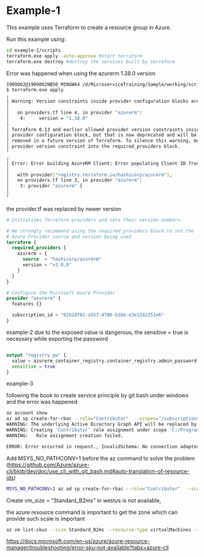 # Example-1

This example uses Terraform to create a resource group in Azure.

Run this example using:

```bash
cd example-1/scripts
terraform.exe apply -auto-approve #start terraform
terraform.exe destroy #destroy the services built by terraform
```


Error was happened when using the azurerm 1.38.0 version 
```bash
1909002@1909002NB50 MINGW64 /d/MicroserviceTraining/Sample/working/scripts (master)
$ terraform.exe apply
╷
│ Warning: Version constraints inside provider configuration blocks are deprecated
│
│   on providers.tf line 4, in provider "azurerm":
│    4:     version = "1.38.0"
│
│ Terraform 0.13 and earlier allowed provider version constraints inside the
│ provider configuration block, but that is now deprecated and will be
│ removed in a future version of Terraform. To silence this warning, move the
│ provider version constraint into the required_providers block.
╵
╷
│ Error: Error building AzureRM Client: Error populating Client ID from the Azure CLI: No Authorization Tokens were found - please ensure the Azure CLI is installed and then log-in with `az login`.
│
│   with provider["registry.terraform.io/hashicorp/azurerm"],
│   on providers.tf line 3, in provider "azurerm":
│    3: provider "azurerm" {
│
╵
```

the provider.tf was replaced by newer version 
```tf
# Initialises Terraform providers and sets their version numbers.

# We strongly recommend using the required_providers block to set the
# Azure Provider source and version being used
terraform {
  required_providers {
    azurerm = {
      source  = "hashicorp/azurerm"
      version = "=3.0.0"
    }
  }
}

# Configure the Microsoft Azure Provider
provider "azurerm" {
  features {}

  subscription_id = "02b1df81-a557-4706-b3b6-e3e1242251e6"
}
```


example-2
due to the exposed value  is dangerous,
the sensitive = true is necessary while exporting the password
```tf

output "registry_pw" {
  value = azurerm_container_registry.container_registry.admin_password
  sensitive = true 
}

```

example-3

following the book to create service principle by git bash under windows and the error was happened
```bash
az account show
az ad sp create-for-rbac --role="Contributor"  --scopes="/subscriptions/<subscription-id>"
WARNING: The underlying Active Directory Graph API will be replaced by Microsoft Graph API in a future version of Azure CLI. Please carefully review all breaking changes introduced during this migration: https://docs.microsoft.com/cli/azure/microsoft-graph-migration
WARNING: Creating 'Contributor' role assignment under scope 'C:/Program Files/Git/subscriptions/02b1df81-a557-4706-b3b6-e3e1242251e6'
WARNING:   Role assignment creation failed.

ERROR: Error occurred in request., InvalidSchema: No connection adapters were found for 'C:/Program Files/Git/subscriptions/02b1df81-a557-4706-b3b6-e3e1242251e6/providers/Microsoft.Authorization/roleDefinitions?$filter=roleName%20eq%20%27Contributor%27&api-version=2018-01-01-preview'
```

Add   MSYS_NO_PATHCONV=1 before the az command to solve the problem (https://github.com/Azure/azure-cli/blob/dev/doc/use_cli_with_git_bash.md#auto-translation-of-resource-ids)

```bash
MSYS_NO_PATHCONV=1 az ad sp create-for-rbac --role="Contributor"  --scopes="/subscriptions/<subscription-id>"
```


Create vm_size = "Standard_B2ms" in westus is not available,

the azure resource command is important to get the zone which can provide such scale is important
```bash
az vm list-skus --size Standard_B2ms --resource-type virtualMachines --zone --output table
```

https://docs.microsoft.com/en-us/azure/azure-resource-manager/troubleshooting/error-sku-not-available?tabs=azure-cli